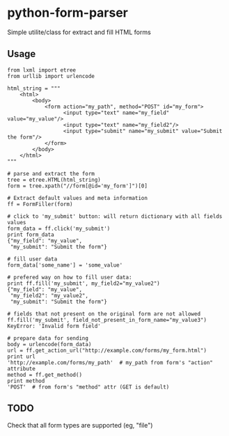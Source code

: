 python-form-parser
==================

Simple utilite/class for extract and fill HTML forms


Usage
------

    from lxml import etree
    from urllib import urlencode

    html_string = """
        <html>
            <body>
                <form action="my_path", method="POST" id="my_form">
                      <input type="text" name="my_field" value="my_value"/>
                      <input type="text" name="my_field2"/>
                      <input type="submit" name="my_submit" value="Submit the form"/>
                </form>
            </body>
        </html>
    """

    # parse and extract the form
    tree = etree.HTML(html_string)
    form = tree.xpath("//form[@id='my_form']")[0]

    # Extract default values and meta information
    ff = FormFiller(form)

    # click to 'my_submit' button: will return dictionary with all fields values
    form_data = ff.click('my_submit')
    print form_data
    {"my_field": "my_value",
     "my_submit": "Submit the form"}

    # fill user data
    form_data['some_name'] = 'some_value'

    # prefered way on how to fill user data:
    print ff.fill('my_submit', my_field2="my_value2")
    {"my_field": "my_value",
     "my_field2": "my_value2",
     "my_submit": "Submit the form"}

    # fields that not present on the original form are not allowed
    ff.fill('my_submit', field_not_present_in_form_name="my_value3")
    KeyError: 'Invalid form field'

    # prepare data for sending
    body = urlencode(form_data)
    url = ff.get_action_url("http://example.com/forms/my_form.html")
    print url
    'http://example.com/forms/my_path'  # my_path from form's "action" attribute
    method = ff.get_method()
    print method
    'POST'  # from form's "method" attr (GET is default)


TODO
----

Check that all form types are supported (eg, "file")